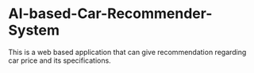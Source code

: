 # AI-based-Car-Recommender-System
This is a web based application that can give recommendation regarding car price and its specifications.
